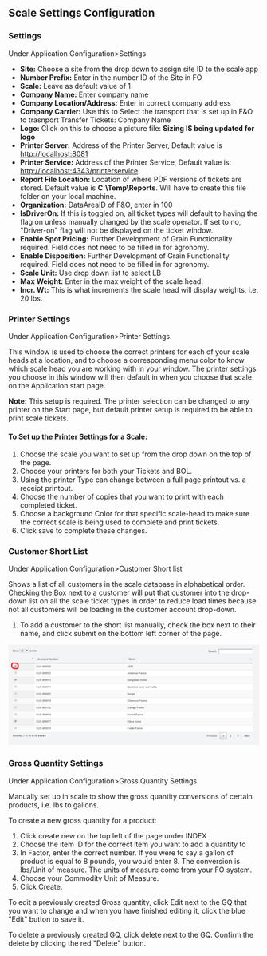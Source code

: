 ﻿## Scale Settings Configuration

### Settings

Under Application Configuration>Settings 
- **Site:** Choose a site from the drop down to assign site ID to the scale app
- **Number Prefix:** Enter in the number ID of the Site in FO
- **Scale:** Leave as default value of 1
- **Company Name:** Enter company name
- **Company Location/Address:** Enter in correct company address
- **Company Carrier:** Use this to Select the transport that is set up in F&O to trasnport Transfer Tickets: Company Name
- **Logo:** Click on this to choose a picture file: **Sizing IS being updated for logo**
- **Printer Server:** Address of the Printer Server, Default value is <http://localhost:8081>
- **Printer Service:** Address of the Printer Service, Default value is: <http://localhost:4343/printerservice>
- **Report File Location:** Location of where PDF versions of tickets are stored. Default value is **C:\Temp\Reports**. Will have to create this file folder on your local machine. 
- **Organization:** DataAreaID of F&O, enter in 100
- **IsDriverOn:** If this is toggled on, all ticket types will default to having the flag on unless manually changed by the scale operator. If set to no, "Driver-on" flag will not be displayed on the ticket window. 
- **Enable Spot Pricing:** Further Development of Grain Functionality required. Field does not need to be filled in for agronomy. 
- **Enable Disposition:** Further Development of Grain Functionality required. Field does not need to be filled in for agronomy.
- **Scale Unit:** Use drop down list to select LB
- **Max Weight:** Enter in the max weight of the scale head. 
- **Incr. Wt:** This is what increments the scale head will display weights, i.e. 20 lbs. 

### Printer Settings
 
Under Application Configuration>Printer Settings.

This window is used to choose the correct printers for each of your scale heads at a location, and to choose a corresponding menu color to know which scale head you are working with in your window. The printer settings you choose in this window will then default in when you choose that scale on the Application start page. 

**Note:** This setup is required. The printer selection can be changed to any printer on the Start page, but default printer setup is required to be able to print scale tickets. 

#### To Set up the Printer Settings for a Scale: 
1. Choose the scale you want to set up from the drop down on the top of the page. 
2. Choose your printers for both your Tickets and BOL.
3. Using the printer Type can change between a full page printout vs. a receipt printout. 
4. Choose the number of copies that you want to print with each completed ticket.
5. Choose a background Color for that specific scale-head to make sure the correct scale is being used to complete and print tickets. 
6. Click save to complete these changes. 

### Customer Short List

Under Application Configuration>Customer Short list

Shows a list of all customers in the scale database in alphabetical order. Checking the Box next to a customer will put that customer into the drop-down list on all the scale ticket types in order to reduce load times because not all customers will be loading in the customer account drop-down. 

1. To add a customer to the short list manually, check the box next to their name, and click submit on the bottom left corner of the page. 

![Scale Customer Short List.](.\assets\images\ScaleApp\Scale-Customer-Short-List.png "Scale Customer Short List")

### Gross Quantity Settings
Under Application Configuration>Gross Quantity Settings

Manually set up in scale to show the gross quantity conversions of certain products, i.e. lbs to gallons. 

To create a new gross quantity for a product:
1. Click create new on the top left of the page under INDEX
2. Choose the item ID for the correct item you want to add a quantity to
3. In Factor, enter the correct number. If you were to say a gallon of product is equal to 8 pounds, you would enter 8. The conversion is lbs/Unit of measure. The units of measure come from your FO system. 
4. Choose your Commodity Unit of Measure.
5. Click Create. 

To edit a previously created Gross quantity, click Edit next to the GQ that you want to change and when you have finished editing it, click the blue "Edit" button to save it. 

To delete a previously created GQ, click delete next to the GQ. Confirm the delete by clicking the red "Delete" button. 
